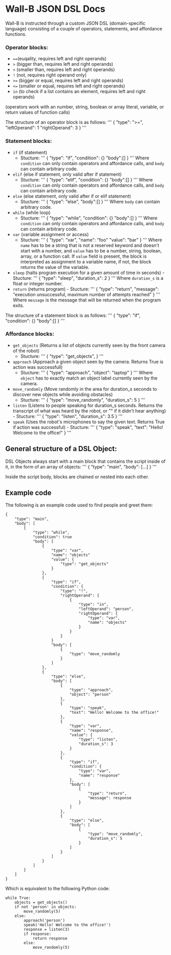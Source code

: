 # Wall-B JSON DSL Docs

Wall-B is instructed through a custom JSON DSL (domain-specific language) consisting of a couple of operators,
statements, and affordance functions.

### Operator blocks:
- `==`(euqality, requires left and right operands)
- `>` (bigger than, requires left and right operands)
- `<` (smaller than, requires left and right operands)
- `!` (not, requires right operand only)
- `>=` (bigger or equal, requires left and right operands)
- `<=` (smaller or equal, requires left and right operands)
- `in` (to check if a list contains an element, requires left and right operands)

(operators work with an number, string, boolean or array literal, variable, or return values of function calls)

The structure of an operator block is as follows:
'''
{
    "type": ">=",
    "leftOperand": 1
    "rightOperand": 3
}
'''

### Statement blocks:
- `if` (if statement)
    - Stucture:
        '''
        {
            "type": "if",
            "condition": {}
            "body":[]
        }
        '''
        Where `condition` can only contain operators and affordance calls, and `body` can contain arbitrary code. 
- `elif` (else if statement, only valid after if statement)
    - Stucture:
        '''
        {
            "type": "elif",
            "condition": {}
            "body":[]
        }
        '''
        Where `condition` can only contain operators and affordance calls, and `body` can contain arbitrary code.
- `else` (else statement, only valid after if or elif statement)
    - Stucture:
        '''
        {
            "type": "else",
            "body":[]
        }
        '''
        Where `body` can contain arbitrary code.  
- `while` (while loop)
    - Stucture:
        '''
        {
            "type": "while",
            "condition": {}
            "body":[]
        }
        '''
        Where `condition` can only contain operators and affordance calls, and `body` can contain arbitrary code.
- `var` (variable assignment or access)
    - Stucture:
        '''
        {
            "type": "var",
            "name": "foo"
            "value": "bar"
        }
        '''
        Where `name` has to be a string that is not a reserved keyword and doesn't start with a number, and `value` has to be a number, string, boolean, array, or a function call. If `value` field is present, the block is interpreted as assignment to a variable name, if not, the block returns the value of the variable.
- `sleep` (halts program execution for a given amount of time in seconds)
        - Stucture:
            '''
            {
                "type": "sleep",
                "duration_s": 2
            }
            '''
            Where `duration_s` is a float or integer number.
- `return` (returns program)
        - Stucture:
            '''
            {
                "type": "return",
                "message": "execution unsuccessful, maximum number of attempts reached"
            }
            '''
            Where `message` is the message that will be returned when the program exits.
        

The structure of a statement block is as follows:
'''
{
    "type": "if",
    "condition": {}
    "body":[]
}
'''

### Affordance blocks:
- `get_objects` (Returns a list of objects currently seen by the front camera of the robot)
    - Stucture:
        '''
        {
            "type": "get_objects",
        }
        '''
- `approach` (Approach a given object seen by the camera. Returns True is action was successfull)
    - Stucture:
        '''
        {
            "type": "approach",
            "object": "laptop"
        }
        '''
        Where `object` has to exactly match an object label currently seen by the camera.
- `move_randomly` (Move randomly in the area for duration_s seconds to discover new objects while avoiding obstacles)
    - Stucture:
        '''
        {
            "type": "move_randomly",
            "duration_s": 5
        }
        '''
- `listen` (Listens to people speaking for duration_s seconds. Returns the transcript of what was heard by the robot, or "" if it didn't hear anything)
        - Stucture:
        '''
        {
            "type": "listen",
            "duration_s": 3.5
        }
        '''
- `speak` (Uses the robot's microphones to say the given text. Returns True if action was successful)
        - Stucture:
        '''
        {
            "type": "speak",
            "text": "Hello! Welcome to the office!"
        }
        '''

## General structure of a DSL Object:
DSL Objects always start with a main block that contains the script inside of it, in the form of an array of objects:
'''
{
    "type": "main",
    "body": [...]
}
'''

Inside the script body, blocks are chained or nested into each other.

## Example code
The following is an example code used to find people and greet them:
```
{
    "type": "main",
    "body": [
        {
            "type": "while",
            "condition": true
            "body": [
                {
                    "type": "var",
                    "name": "objects"
                    "value": {
                        "type": "get_objects"
                    }
                },
                {
                    "type": "if",
                    "condition": {
                        "type": "!",
                        "rightOperand": {
                            {
                                "type": "in",
                                "leftOperand": "person",
                                "rightOperand": {
                                    "type": "var",
                                    "name": "objects"
                                }
                            }
                        }
                    }
                    "body": [
                        {
                            "type": "move_randomly
                        }
                    ]
                },
                {
                    "type": "else",
                    "body": [
                        {
                            "type": "approach",
                            "object": "person"
                        },
                        {
                            "type": "speak",
                            "text": "Hello! Welcome to the office!"
                        },
                        {
                            "type": "var",
                            "name": "response",
                            "value": {
                                "type": "listen",
                                "duration_s": 3
                            }
                        },
                        {
                            "type": "if",
                            "condition": {
                                "type": "var",
                                "name": "response"
                            },
                            "body": [
                                {
                                    "type": "return",
                                    "message": response
                                }
                            ]
                        },
                        {
                            "type": "else",
                            "body": [
                                {
                                    "type": "move_randomly",
                                    "duration_s": 5
                                }
                            ]
                        }
                    ]
                }
            ]
        }
    ]
}
```

Which is equivalent to the following Python code:
```
while True:
    objects = get_objects()
    if not 'person' in objects:
        move_randomly(5)
    else:
        approach('person')
        speak('Hello! Welcome to the office!')
        response = listen(3)
        if response:
            return response
        else:
            move_randomly(5)
```